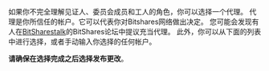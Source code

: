如果你不完全理解见证人、委员会成员和工人的角色，你可以选择一个代理。 代理是你所信任的帐户。它可以代表你对Bitshares网络做出决定。 您可能会发现有人在[BitSharestalk](https://bitsharestalk.org/index.php/board,75.0.html)的BitShares论坛中提议充当代理。 此外，你可以从下面的列表中进行选择，或者手动输入你选择的任何帐户。

**请确保在选择完成之后选择发布更改**。